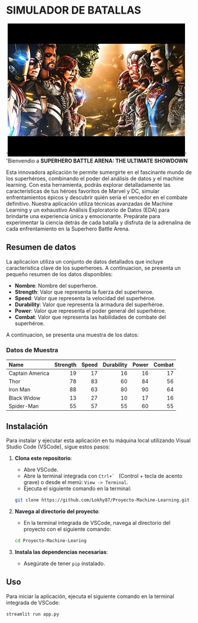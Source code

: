 # SIMULADOR DE BATALLAS 

'![Superhero Battle Arena](images/README.jpg)'
'Bienvendio a **SUPERHERO BATTLE ARENA: THE ULTIMATE SHOWDOWN**

Esta innovadora aplicación te permite sumergirte en el fascinante mundo de los superhéroes, combinando el poder del análisis de datos y el machine learning. Con esta herramienta, podrás explorar detalladamente las características de tus héroes favoritos de Marvel y DC, simular enfrentamientos épicos y descubrir quién sería el vencedor en el combate definitivo. 
Nuestra aplicación utiliza técnicas avanzadas de Machine Learning y un exhaustivo Análisis Exploratorio de Datos (EDA) para brindarte una experiencia única y emocionante. 
Prepárate para experimentar la ciencia detrás de cada batalla y disfruta de la adrenalina de cada enfrentamiento en la Superhero Battle Arena.

## Resumen de datos 

La aplicacion utiliza un conjunto de datos detallados que incluye caracteristica clave de los superheroes. A continuacion, se presenta un pequeño resumen de los datos disponibles:

- **Nombre**: Nombre del superheroe. 
- **Strength**: Valor que representa la fuerza del superheroe. 
- **Speed**: Valor que representa la velocidad del superhéroe.
- **Durability**: Valor que representa la armadura del superhéroe.
- **Power**: Valor que representa el poder general del superhéroe.
- **Combat**: Valor que representa las habilidades de combate del superhéroe.

A continuacion, se presenta una muestra de los datos:

### Datos de Muestra

| Name              |   Strength |   Speed |   Durability |   Power |   Combat |
|:------------------|-----------:|--------:|-------------:|--------:|---------:|
| Captain America   |         19 |      17 |           16 |      16 |       17 |
| Thor              |         78 |      83 |           60 |      84 |       56 |
| Iron Man          |         88 |      63 |           80 |      90 |       64 |
| Black Widow       |         13 |      27 |           10 |      17 |       16 |
| Spider-Man        |         55 |      57 |           55 |      60 |       55 |


## Instalación

Para instalar y ejecutar esta aplicación en tu máquina local utilizando Visual Studio Code (VSCode), sigue estos pasos:

1. **Clona este repositorio**:
    - Abre VSCode.
    - Abre la terminal integrada con ``Ctrl+` `` (Control + tecla de acento grave) o desde el menú: `View -> Terminal`.
    - Ejecuta el siguiente comando en la terminal:
    ```bash
    git clone https://github.com/Lokhy87/Proyecto-Machine-Learning.git
    ```

2. **Navega al directorio del proyecto**:
    - En la terminal integrada de VSCode, navega al directorio del proyecto con el siguiente comando:
    ```bash
    cd Proyecto-Machine-Learing
    ```

3. **Instala las dependencias necesarias**:
    - Asegúrate de tener `pip` instalado.

## Uso

Para iniciar la aplicación, ejecuta el siguiente comando en la terminal integrada de VSCode:
```bash
streamlit run app.py


